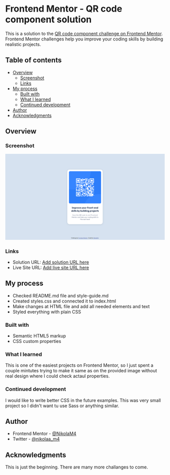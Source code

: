 # Frontend Mentor - QR code component solution

This is a solution to the [QR code component challenge on Frontend Mentor](https://www.frontendmentor.io/challenges/qr-code-component-iux_sIO_H). Frontend Mentor challenges help you improve your coding skills by building realistic projects.

## Table of contents

- [Overview](#overview)
  - [Screenshot](#screenshot)
  - [Links](#links)
- [My process](#my-process)
  - [Built with](#built-with)
  - [What I learned](#what-i-learned)
  - [Continued development](#continued-development)
- [Author](#author)
- [Acknowledgments](#acknowledgments)

## Overview

### Screenshot

![Screenshot at the width 1440px](./screenshot.png)

### Links

- Solution URL: [Add solution URL here](https://your-solution-url.com)
- Live Site URL: [Add live site URL here](https://your-live-site-url.com)

## My process

- Checked README.md file and style-guide.md
- Created styles.css and connected it to index.html
- Make changes at HTML file and add all needed elements and text
- Styled everything with plain CSS

### Built with

- Semantic HTML5 markup
- CSS custom properties

### What I learned

This is one of the easiest projects on Frontend Mentor, so I just spent a couple mintutes trying to make it same as on the provided image without real design where I could check actaul properties.

### Continued development

I would like to write better CSS in the future examples. This was very small project so I didn't want tu use Sass or anything similar.

## Author

- Frontend Mentor - [@NikolaM4](NikolaM4)
- Twitter - [@nikolaa_m4](https://twitter.com/nikolaa_m4)

## Acknowledgments

This is just the beginning. There are many more challanges to come.
